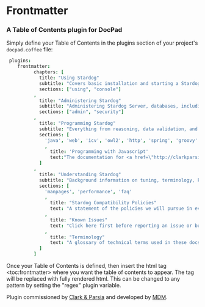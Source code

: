 # Frontmatter
### A Table of Contents plugin for DocPad

Simply define your Table of Contents in the plugins section of your project's `docpad.coffee` file:

```coffeescript
 plugins:
	frontmatter:
	      chapters: [
	        title: "Using Stardog"
	        subtitle: "Covers basic installation and starting a Stardog Server in <em>five easy steps</em>."
	        sections: ["using", "console"]
	      ,
	        title: "Administering Stardog"
	        subtitle: "Administering Stardog Server, databases, including configuration and deployment information."
	        sections: ["admin", "security"]
	      ,
	        title: "Programming Stardog"
	        subtitle: "Everything from reasoning, data validation, and SPARQL to programming Stardog with Java, JavaScript, and many other languages. Includes the documentation for Stardog Web."
	        sections: [
	          'java', 'web', 'icv', 'owl2', 'http', 'spring', 'groovy'
	          ,
	            title: 'Programming with Javascript'
	            text:"The documentation for <a href=\"http://clarkparsia.github.io/stardog.js\">stardog.js</a>, which is available on <a href=\"https://github.com/clarkparsia/stardog.js\">Github</a> and <a href=\"http://docs.stardog.com/\">npm</a>."
	        ]
	      ,
	        title: "Understanding Stardog"
	        subtitle: "Background information on tuning, terminology, known issues, compatibility policies, etc."
	        sections: [
	          'manpages', 'performance', 'faq'
	          ,
	            title: "Stardog Compatibility Policies"
	            text: "A statement of the policies we will pursue in evolving Stardog beyond the 1.0 release."
	          ,
	            title: "Known Issues"
	            text: "Click here first before reporting an issue or bug."
	          ,
	            title: "Terminology"
	            text: "A glossary of technical terms used in these docs."
	        ]
	      ]
```

Once your Table of Contents is defined, then insert the html tag &lt;toc:frontmatter&gt; where you want the table of contents to appear. The tag will be replaced with fully rendered html. This can be changed to any pattern by setting the "regex" plugin variable.

Plugin commissioned by [Clark & Parsia](http://clarkparsia.com/) and developed by [MDM](http://massdistributionmedia.com/). 
